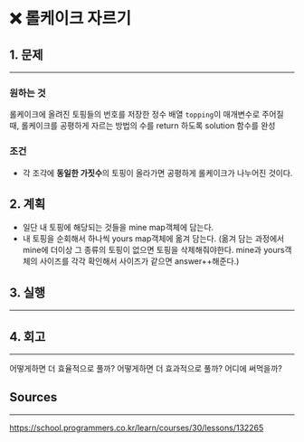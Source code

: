 # ❌ 롤케이크 자르기

## 1. 문제

---

### 원하는 것

롤케이크에 올려진 토핑들의 번호를 저장한 정수 배열 `topping`이 매개변수로 주어질 때, 롤케이크를 공평하게 자르는 방법의 수를 return 하도록 solution 함수를 완성

### 조건

- 각 조각에 **동일한 가짓수**의 토핑이 올라가면 공평하게 롤케이크가 나누어진 것이다.

## 2. 계획

- 일단 내 토핑에 해당되는 것들을 mine map객체에 담는다.
- 내 토핑을 순회해서 하나씩 yours map객체에 옮겨 담는다. (옮겨 담는 과정에서 mine에 더이상 그 종류의 토핑이 없으면 토핑을 삭제해줘야한다. mine과 yours객체의 사이즈를 각각 확인해서 사이즈가 같으면 answer++해준다.)

## 3. 실행

---

## 4. 회고

---

어떻게하면 더 효율적으로 풀까?
어떻게하면 더 효과적으로 풀까?
어디에 써먹을까?

## Sources

---

https://school.programmers.co.kr/learn/courses/30/lessons/132265
